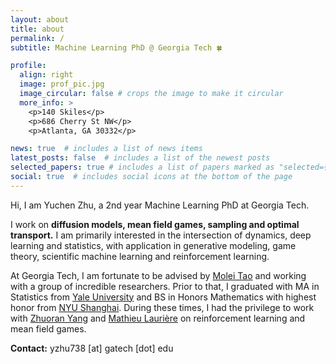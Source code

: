 ```yaml
---
layout: about
title: about
permalink: /
subtitle: Machine Learning PhD @ Georgia Tech 🍀

profile:
  align: right
  image: prof_pic.jpg
  image_circular: false # crops the image to make it circular
  more_info: >
    <p>140 Skiles</p>
    <p>686 Cherry St NW</p>
    <p>Atlanta, GA 30332</p>

news: true  # includes a list of news items
latest_posts: false  # includes a list of the newest posts
selected_papers: true # includes a list of papers marked as "selected={true}"
social: true  # includes social icons at the bottom of the page
---
```


Hi, I am Yuchen Zhu, a 2nd year Machine Learning PhD at Georgia Tech.

I work on **diffusion models, mean field games, sampling and optimal transport.** I am primarily interested in the intersection of dynamics, deep learning and statistics, with application in generative modeling, game theory, scientific machine learning and reinforcement learning. 

At Georgia Tech, I am fortunate to be advised by [Molei Tao](https://mtao8.math.gatech.edu/) and working with a group of incredible researchers. Prior to that, I graduated with MA in Statistics from [Yale University](https://statistics.yale.edu/) and BS in Honors Mathematics with highest honor from [NYU Shanghai](https://shanghai.nyu.edu/). During these times, I had the privilege to work with [Zhuoran Yang](https://zhuoranyang.github.io/) and [Mathieu Laurière](https://mlauriere.github.io/) on reinforcement learning and mean field games. 


**Contact:** yzhu738 [at] gatech [dot] edu